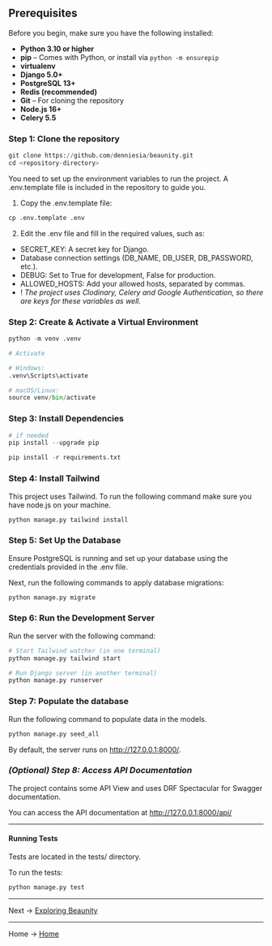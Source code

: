 ## Prerequisites

Before you begin, make sure you have the following installed:

- **Python 3.10 or higher** 
- **pip** – Comes with Python, or install via `python -m ensurepip`
- **virtualenv** 
- **Django 5.0+**
- **PostgreSQL 13+**
- **Redis (recommended)**
- **Git** – For cloning the repository
- **Node.js 16+**
- **Celery 5.5**
  
### Step 1: Clone the repository
````python
git clone https://github.com/denniesia/beaunity.git
cd <repository-directory>
````

You need to set up the environment variables to run the project. A .env.template file is included in the repository to guide you.

1. Copy the .env.template file: 
````python
cp .env.template .env
````

2. Edit the .env file and fill in the required values, such as:
   
- SECRET_KEY: A secret key for Django.
- Database connection settings (DB_NAME, DB_USER, DB_PASSWORD, etc.).
- DEBUG: Set to True for development, False for production.
- ALLOWED_HOSTS: Add your allowed hosts, separated by commas.
- ! *The project uses Clodinary, Celery and Google Authentication, so there are keys for these variables as well.* 

  
### Step 2: Create & Activate a Virtual Environment
````python
python -m venv .venv

# Activate

# Windows:
.venv\Scripts\activate

# macOS/Linux:
source venv/bin/activate
````


### Step 3: Install Dependencies
````python
# if needed
pip install --upgrade pip

pip install -r requirements.txt
````

### Step 4: Install Tailwind

This project uses Tailwind. To run the following command make sure you have node.js on your machine. 

````python
python manage.py tailwind install

````

### Step 5: Set Up the Database

Ensure PostgreSQL is running and set up your database using the credentials provided in the .env file.

Next, run the following commands to apply database migrations:

````python
python manage.py migrate
````

### Step 6: Run the Development Server

Run the server with the following command:

````python
# Start Tailwind watcher (in one terminal)
python manage.py tailwind start

# Run Django server (in another terminal)
python manage.py runserver
````

### Step 7: Populate the database

Run the following command to populate data in the models.

````python
python manage.py seed_all
````

By default, the server runs on http://127.0.0.1:8000/.

### *(Optional) Step 8: Access API Documentation*

The project contains some API View and uses DRF Spectacular for Swagger documentation.

You can access the API documentation at http://127.0.0.1:8000/api/


---

#### Running Tests
Tests are located in the tests/ directory.

To run the tests:

````python
python manage.py test
````

--- 
Next -> [Exploring Beaunity](https://github.com/denniesia/beaunity/blob/main/docs/exploring_beaunity.md)

--- 
Home -> [Home](https://github.com/denniesia/beaunity/blob/main/README.md)
